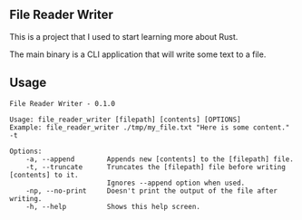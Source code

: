 ## File Reader Writer

This is a project that I used to start learning more about Rust.

The main binary is a CLI application that will write some text to a file.

## Usage

```shell
File Reader Writer - 0.1.0

Usage: file_reader_writer [filepath] [contents] [OPTIONS]
Example: file_reader_writer ./tmp/my_file.txt "Here is some content." -t

Options:
    -a, --append        Appends new [contents] to the [filepath] file.
    -t, --truncate      Truncates the [filepath] file before writing [contents] to it.
                        Ignores --append option when used.
    -np, --no-print     Doesn't print the output of the file after writing.
    -h, --help          Shows this help screen.
```

